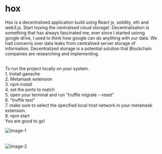 # hox
Hox is a decentralised application build using React js, solidity, eth and web3.js. Start hoxing the centralised cloud storage!.
Decentralisation is something that has always fascinated me, ever since I started usinng google drive, I used to think how google can do anything with our data. We had concerns over data leaks from centralised server storage of information. Decentralized storage is a potential solution that Blockchain companies are researching and implementing.


<br/>
To run the project locally on your system.
<br/>
1. Install ganache <br/>
2. Metamask extension <br/>
3. npm install <br/>
4. set the ports to match <br/>
5. open your terminal and run "truffle migrate --reset" <br/>
6. "truffle test" <br/>
7. make sure to select the specified local host network in your metamask extension. <br/>
8. npm start 
<br/>
You are good to go!
<br/>

![Image-1](https://ipfs.infura.io/ipfs/QmdhJm4LgeBQWkCmZgVEnia36VPs3TTzBQ3z7z9nyktknv)
<br/>
<br/>
<br/>
![Image-2](https://bafybeifeqlfaptsxq5rfasu6pxlglmjfowjvqh4dqirs6ffhrjyfh552va.ipfs.infura-ipfs.io/)

